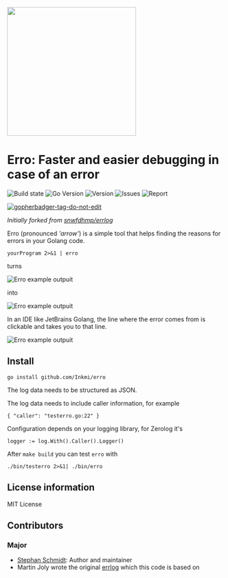 <img src="https://raw.githubusercontent.com/StephanSchmidt/erro/master/ErroLogo.png" width="300">

# Erro: Faster and easier debugging in case of an error

![Build state](https://github.com/StephanSchmidt/erro/actions/workflows/test.yml/badge.svg)  ![Go Version](https://img.shields.io/github/go-mod/go-version/StephanSchmidt/erro) ![Version](https://img.shields.io/github/v/tag/StephanSchmidt/erro?include_prereleases)  ![Issues](https://img.shields.io/github/issues/StephanSchmidt/erro) ![Report](https://goreportcard.com/badge/github.com/StephanSchmidt/erro)

<a href='https://github.com/jpoles1/gopherbadger' target='_blank'>![gopherbadger-tag-do-not-edit](https://img.shields.io/badge/Go%20Coverage-79%25-brightgreen.svg?longCache=true&style=flat)</a>

*Initially forked from [snwfdhmp/errlog](https://github.com/snwfdhmp/errlog)*

Erro (pronounced *'arrow'*) is a simple tool that helps finding the reasons for errors in your Golang code.

```
yourProgram 2>&1 | erro
```

turns

![Erro example outpuit](https://raw.githubusercontent.com/StephanSchmidt/erro/master/ErrorStructured.png)

into

![Erro example outpuit](https://raw.githubusercontent.com/StephanSchmidt/erro/master/ErroPipe.png)


In an IDE like JetBrains Golang, the line where the error
comes from is clickable and takes you to that line.

![Erro example outpuit](https://raw.githubusercontent.com/StephanSchmidt/erro/master/ErroPipeIdea.png)


## Install

```shell
go install github.com/Inkmi/erro
```

The log data needs to be structured as JSON.

The log data needs to include caller information, for example

`{ "caller": "testerro.go:22" }`

Configuration depends on your logging library, for Zerolog it's

`logger := log.With().Caller().Logger()`

After `make build` you can test `erro` with

```shell
./bin/testerro 2>&1| ./bin/erro
```

## License information

MIT License

## Contributors

### Major

- [Stephan Schmidt](https://github.com/StephanSchmidt): Author and maintainer
- Martin Joly wrote the original [errlog](https://github.com/snwfdhmp/errlog) which this code is based on
